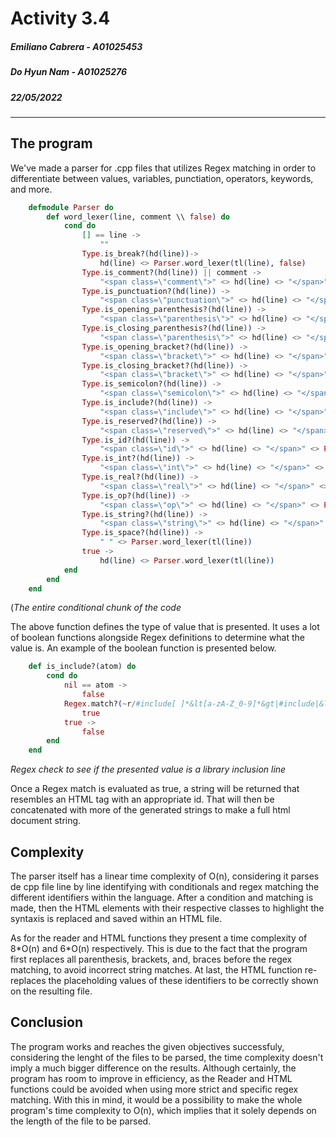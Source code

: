 # Activity 3.4
##### Emiliano Cabrera - A01025453
##### Do Hyun Nam - A01025276
##### 22/05/2022

---

## The program
We've made a parser for .cpp files that utilizes Regex matching in order to differentiate between values, variables, punctiation, operators, keywords, and more.

```elixir
    defmodule Parser do
        def word_lexer(line, comment \\ false) do
            cond do
                [] == line ->
                    ""
                Type.is_break?(hd(line))->
                    hd(line) <> Parser.word_lexer(tl(line), false)
                Type.is_comment?(hd(line)) || comment ->
                    "<span class=\"comment\">" <> hd(line) <> "</span>" <> Parser.word_lexer(tl(line), true)
                Type.is_punctuation?(hd(line)) ->
                    "<span class=\"punctuation\">" <> hd(line) <> "</span>" <> Parser.word_lexer(tl(line))
                Type.is_opening_parenthesis?(hd(line)) ->
                    "<span class=\"parenthesis\">" <> hd(line) <> "</span>" <> Parser.word_lexer(tl(line))
                Type.is_closing_parenthesis?(hd(line)) ->
                    "<span class=\"parenthesis\">" <> hd(line) <> "</span>" <> Parser.word_lexer(tl(line))
                Type.is_opening_bracket?(hd(line)) ->
                    "<span class=\"bracket\">" <> hd(line) <> "</span>" <> Parser.word_lexer(tl(line))
                Type.is_closing_bracket?(hd(line)) ->
                    "<span class=\"bracket\">" <> hd(line) <> "</span>" <> Parser.word_lexer(tl(line))
                Type.is_semicolon?(hd(line)) ->
                    "<span class=\"semicolon\">" <> hd(line) <> "</span>" <> Parser.word_lexer(tl(line))
                Type.is_include?(hd(line)) ->
                    "<span class=\"include\">" <> hd(line) <> "</span>" <> Parser.word_lexer(tl(line))
                Type.is_reserved?(hd(line)) ->
                    "<span class=\"reserved\">" <> hd(line) <> "</span>" <> Parser.word_lexer(tl(line))
                Type.is_id?(hd(line)) ->
                    "<span class=\"id\">" <> hd(line) <> "</span>" <> Parser.word_lexer(tl(line))
                Type.is_int?(hd(line)) ->
                    "<span class=\"int\">" <> hd(line) <> "</span>" <> Parser.word_lexer(tl(line))
                Type.is_real?(hd(line)) ->
                    "<span class=\"real\">" <> hd(line) <> "</span>" <> Parser.word_lexer(tl(line))
                Type.is_op?(hd(line)) ->
                    "<span class=\"op\">" <> hd(line) <> "</span>" <> Parser.word_lexer(tl(line))
                Type.is_string?(hd(line)) ->
                    "<span class=\"string\">" <> hd(line) <> "</span>" <> Parser.word_lexer(tl(line))
                Type.is_space?(hd(line)) ->
                    " " <> Parser.word_lexer(tl(line))
                true ->
                    hd(line) <> Parser.word_lexer(tl(line))
            end
        end
    end
```
(<em>The entire conditional chunk of the code</em>

The above function defines the type of value that is presented. It uses a lot of boolean functions alongside Regex definitions to determine what the value is. An example of the boolean function is presented below.

```elixir
    def is_include?(atom) do
        cond do
            nil == atom ->
                false
            Regex.match?(~r/#include[ ]*&lt[a-zA-Z_0-9]*&gt|#include|&lt[a-zA-Z_0-9]*&gt/,atom) ->
                true
            true ->
                false
        end                
    end
```
<em>Regex check to see if the presented value is a library inclusion line</em>

Once a Regex match is evaluated as true, a string will be returned that resembles an HTML tag with an appropriate id. That will then be concatenated with more of the generated strings to make a full html document string.

## Complexity

The parser itself has a linear time complexity of O(n), considering it parses de cpp file line by line identifying with conditionals and regex matching the different identifiers within the language. After a condition and matching is made, then the HTML elements with their respective classes to highlight the syntaxis is replaced and saved within an HTML file. 

As for the reader and HTML functions they present a time complexity of 8\*O(n) and 6\*O(n) respectively. This is due to the fact that the program first replaces all parenthesis, brackets, and, braces before the regex matching, to avoid incorrect string matches. At last, the HTML function re-replaces the placeholding values of these identifiers to be correctly shown on the resulting file. 

## Conclusion

The program works and reaches the given objectives successfuly, considering the lenght of the files to be parsed, the time complexity doesn't imply a much bigger difference on the results. 
Although certainly, the program has room to improve in efficiency, as the Reader and HTML functions could be avoided when using more strict and specific regex matching. With this in mind, it would be a possibility to make the whole program's time complexity to O(n), which implies that it solely depends on the length of the file to be parsed. 

